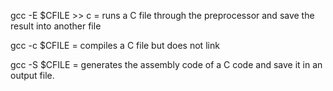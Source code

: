 gcc -E $CFILE >> c  = runs a C file through the preprocessor and save the result into another file

gcc -c $CFILE  = compiles a C file but does not link

gcc -S $CFILE  = generates the assembly code of a C code and save it in an output file.

